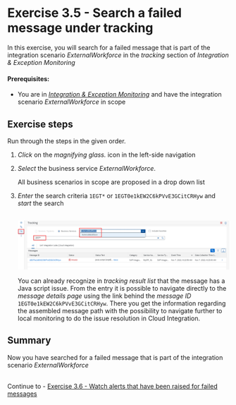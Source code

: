 # Exercise 3.5 - Search a failed message under tracking 

In this exercise, you will search for a failed message that is part of the integration scenario *ExternalWorkforce* in the *tracking* section of *Integration & Exception Monitoring*

#### Prerequisites:

- You are in [*Integration & Exception Monitoring*](https://teched22-cloudalm-003.eu10.alm.cloud.sap/shell/run?sap-ui-app-id=com.sap.crun.imapp.ui#/Home) and have the integration scenario *ExternalWorkforce* in scope

## Exercise steps

Run through the steps in the given order.

1. *Click* on the *magnifying glass.* icon in the left-side navigation

2. *Select* the business service *ExternalWorkforce*. 

    All business scenarios in scope are proposed in a drop down list

3. *Enter* the search criteria `1EGT*` or `1EGT0e1kEW2C6kPVvE3GCitCRHyw` and *start* the search

    <br>![](/exercises/ex3/images/IMWorkforceTrackingFailedMessage.png)

    You can already recognize in *tracking result list* that the message has a Java script issue. From the entry it is possible to navigate directly to the *message details page* using the link behind the *message ID* `1EGT0e1kEW2C6kPVvE3GCitCRHyw`. There you get the information regarding the assembled message path with the possibility to navigate further to local monitoring to do the issue resolution in Cloud Integration.

    
    
## Summary

Now you have searched for a failed message that is part of the integration scenario *ExternalWorkforce*

<br>Continue to - [Exercise 3.6 - Watch alerts that have been raised for failed messages](/exercises/ex3/ex36/)
